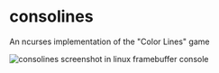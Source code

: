# consolines
An ncurses implementation of the "Color Lines" game

![consolines screenshot in linux framebuffer console](http://s8.postimg.cc/kzrwhakqd/lines_screenshot_game.png)
